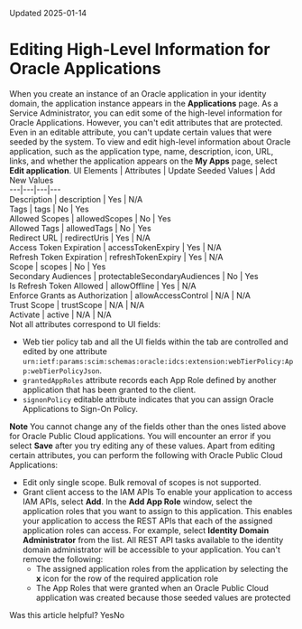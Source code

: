 Updated 2025-01-14
# Editing High-Level Information for Oracle Applications
When you create an instance of an Oracle application in your identity domain, the application instance appears in the **Applications** page. As a Service Administrator, you can edit some of the high-level information for Oracle Applications. However, you can't edit attributes that are protected. Even in an editable attribute, you can't update certain values that were seeded by the system.
To view and edit high-level information about Oracle application, such as the application type, name, description, icon, URL, links, and whether the application appears on the **My Apps** page, select **Edit application**.
UI Elements | Attributes | Update Seeded Values | Add New Values  
---|---|---|---  
Description |  description | Yes | N/A  
Tags |  tags | No | Yes  
Allowed Scopes |  allowedScopes | No | Yes  
Allowed Tags |  allowedTags | No | Yes  
Redirect URL |  redirectUris | Yes | N/A  
Access Token Expiration |  accessTokenExpiry | Yes | N/A  
Refresh Token Expiration |  refreshTokenExpiry | Yes | N/A  
Scope |  scopes | No | Yes  
Secondary Audiences |  protectableSecondaryAudiences | No | Yes  
Is Refresh Token Allowed |  allowOffline | Yes | N/A  
Enforce Grants as Authorization |  allowAccessControl | N/A | N/A  
Trust Scope |  trustScope | N/A | N/A  
Activate |  active | N/A | N/A  
Not all attributes correspond to UI fields:
  * Web tier policy tab and all the UI fields within the tab are controlled and edited by one attribute `urn:ietf:params:scim:schemas:oracle:idcs:extension:webTierPolicy:App:webTierPolicyJson`.
  * `grantedAppRoles` attribute records each App Role defined by another application that has been granted to the client.
  * `signonPolicy` editable attribute indicates that you can assign Oracle Applications to Sign-On Policy.


**Note** You cannot change any of the fields other than the ones listed above for Oracle Public Cloud applications. You will encounter an error if you select **Save** after you try editing any of these values.
Apart from editing certain attributes, you can perform the following with Oracle Public Cloud Applications:
  * Edit only single scope. Bulk removal of scopes is not supported.
  * Grant client access to the IAM APIs
To enable your application to access IAM APIs, select **Add**.
In the **Add App Role** window, select the application roles that you want to assign to this application. This enables your application to access the REST APIs that each of the assigned application roles can access.
For example, select **Identity Domain Administrator** from the list. All REST API tasks available to the identity domain administrator will be accessible to your application.
You can't remove the following:
    * The assigned application roles from the application by selecting the **x** icon for the row of the required application role
    * The App Roles that were granted when an Oracle Public Cloud application was created because those seeded values are protected


Was this article helpful?
YesNo

